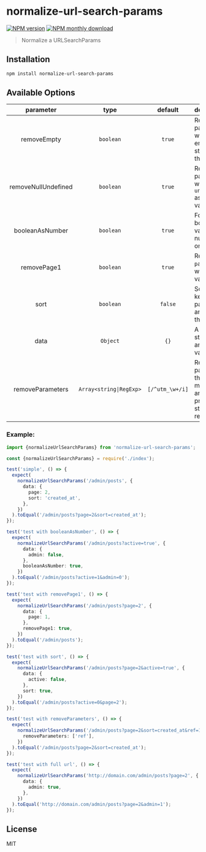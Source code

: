 # normalize-url-search-params

[![NPM version](https://img.shields.io/npm/v/normalize-url-search-params.svg)](https://www.npmjs.com/package/normalize-url-search-params)
[![NPM monthly download](https://img.shields.io/npm/dm/normalize-url-search-params.svg)](https://www.npmjs.com/package/normalize-url-search-params)

> Normalize a URLSearchParams

## Installation

```bash
npm install normalize-url-search-params
```

## Available Options

|      parameter      |          type           |     default     | description                                                         |
| :-----------------: | :---------------------: | :-------------: | :------------------------------------------------------------------ |
|     removeEmpty     |        `boolean`        |     `true`      | Removes params with an empty string as the value.                   |
| removeNullUndefined |        `boolean`        |     `true`      | Removes params with `null` or `undefined` as the value.             |
|   booleanAsNumber   |        `boolean`        |     `true`      | Forces the boolean value into a number is `0` or `1`.               |
|     removePage1     |        `boolean`        |     `true`      | Removes `page` param with the value is `1`.                         |
|        sort         |        `boolean`        |     `false`     | Sorts all key/value pairs, if any, by their keys.                   |
|        data         |        `Object`         |      `{}`       | A record of string keys and any values.                             |
|  removeParameters   | `Array<string\|RegExp>` | `[/^utm_\w+/i]` | Removes params that matches any of the provided strings or regexes. |

### Example:

```ts
import {normalizeUrlSearchParams} from 'normalize-url-search-params';

const {normalizeUrlSearchParams} = require('./index');

test('simple', () => {
  expect(
    normalizeUrlSearchParams('/admin/posts', {
      data: {
        page: 2,
        sort: 'created_at',
      },
    })
  ).toEqual('/admin/posts?page=2&sort=created_at');
});

test('test with booleanAsNumber', () => {
  expect(
    normalizeUrlSearchParams('/admin/posts?active=true', {
      data: {
        admin: false,
      },
      booleanAsNumber: true,
    })
  ).toEqual('/admin/posts?active=1&admin=0');
});

test('test with removePage1', () => {
  expect(
    normalizeUrlSearchParams('/admin/posts?page=2', {
      data: {
        page: 1,
      },
      removePage1: true,
    })
  ).toEqual('/admin/posts');
});

test('test with sort', () => {
  expect(
    normalizeUrlSearchParams('/admin/posts?page=2&active=true', {
      data: {
        active: false,
      },
      sort: true,
    })
  ).toEqual('/admin/posts?active=0&page=2');
});

test('test with removeParameters', () => {
  expect(
    normalizeUrlSearchParams('/admin/posts?page=2&sort=created_at&ref=123', {
      removeParameters: ['ref'],
    })
  ).toEqual('/admin/posts?page=2&sort=created_at');
});

test('test with full url', () => {
  expect(
    normalizeUrlSearchParams('http://domain.com/admin/posts?page=2', {
      data: {
        admin: true,
      },
    })
  ).toEqual('http://domain.com/admin/posts?page=2&admin=1');
});
```

## License

MIT
